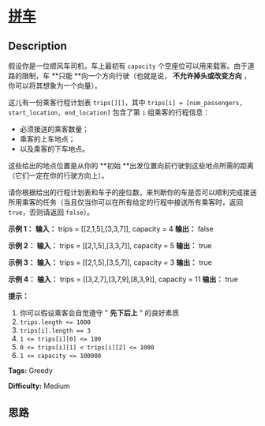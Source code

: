 # [拼车][title]

## Description

假设你是一位顺风车司机，车上最初有 `capacity` 个空座位可以用来载客。由于道路的限制，车  **只能  **向一个方向行驶（也就是说，
**不允许掉头或改变方向** ，你可以将其想象为一个向量）。

这儿有一份乘客行程计划表 `trips[][]`，其中 `trips[i] = [num_passengers, start_location,
end_location]` 包含了第 `i` 组乘客的行程信息：

  * 必须接送的乘客数量；
  * 乘客的上车地点；
  * 以及乘客的下车地点。

这些给出的地点位置是从你的  **初始  **出发位置向前行驶到这些地点所需的距离（它们一定在你的行驶方向上）。

请你根据给出的行程计划表和车子的座位数，来判断你的车是否可以顺利完成接送所用乘客的任务（当且仅当你可以在所有给定的行程中接送所有乘客时，返回
`true`，否则请返回 `false`）。



**示例 1：**
            **输入：** trips = [[2,1,5],[3,3,7]], capacity = 4    **输出：** false    

**示例 2：**
            **输入：** trips = [[2,1,5],[3,3,7]], capacity = 5    **输出：** true    

**示例 3：**
            **输入：** trips = [[2,1,5],[3,5,7]], capacity = 3    **输出：** true    

**示例 4：**
            **输入：** trips = [[3,2,7],[3,7,9],[8,3,9]], capacity = 11    **输出：** true    



**提示：**

  1. 你可以假设乘客会自觉遵守 " **先下后上** " 的良好素质
  2. `trips.length <= 1000`
  3. `trips[i].length == 3`
  4. `1 <= trips[i][0] <= 100`
  5. `0 <= trips[i][1] < trips[i][2] <= 1000`
  6. `1 <= capacity <= 100000`


**Tags:** Greedy

**Difficulty:** Medium

## 思路

[title]: https://leetcode-cn.com/problems/car-pooling
